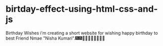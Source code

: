# birtday-effect-using-html-css-and-js
Birthday Wishes
i'm creating a short website for wishing happy birthday to best Friend Nmae "Nisha Kumari".🎆🎆🎁🎁🧨🧨🎇🎇🥞🥞

